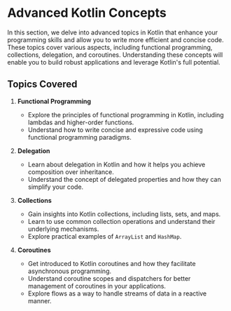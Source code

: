 # Advanced Kotlin Concepts

In this section, we delve into advanced topics in Kotlin that enhance your programming skills and allow you to write more efficient and concise code. These topics cover various aspects, including functional programming, collections, delegation, and coroutines. Understanding these concepts will enable you to build robust applications and leverage Kotlin's full potential.

## Topics Covered

1. **Functional Programming**
   - Explore the principles of functional programming in Kotlin, including lambdas and higher-order functions.
   - Understand how to write concise and expressive code using functional programming paradigms.

2. **Delegation**
   - Learn about delegation in Kotlin and how it helps you achieve composition over inheritance.
   - Understand the concept of delegated properties and how they can simplify your code.

3. **Collections**
   - Gain insights into Kotlin collections, including lists, sets, and maps.
   - Learn to use common collection operations and understand their underlying mechanisms.
   - Explore practical examples of `ArrayList` and `HashMap`.

4. **Coroutines**
   - Get introduced to Kotlin coroutines and how they facilitate asynchronous programming.
   - Understand coroutine scopes and dispatchers for better management of coroutines in your applications.
   - Explore flows as a way to handle streams of data in a reactive manner.